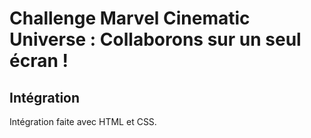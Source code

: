 # Challenge Marvel Cinematic Universe : Collaborons sur un seul écran !

## Intégration

Intégration faite avec HTML et CSS.

